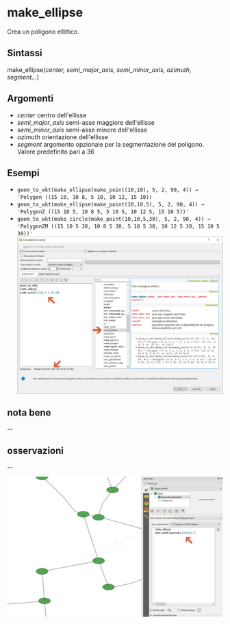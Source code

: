 # make_ellipse

Crea un poligono ellittico.

## Sintassi

make_ellipse(_center, semi_major_axis, semi_minor_axis, azimuth, segment…_)

## Argomenti

* _center_ centro dell'ellisse
* _semi_major_axis_ semi-asse maggiore dell'ellisse
* _semi_minor_axis_ semi-asse minore dell'ellisse
* _azimuth_ orientazione dell'ellisse
* _segment_ argomento opzionale per la segmentazione del poligono. Valore predefinito pari a 36

## Esempi

* `geom_to_wkt(make_ellipse(make_point(10,10), 5, 2, 90, 4)) → 'Polygon ((15 10, 10 8, 5 10, 10 12, 15 10))`
* `geom_to_wkt(make_ellipse(make_point(10,10,5), 5, 2, 90, 4)) → 'PolygonZ ((15 10 5, 10 8 5, 5 10 5, 10 12 5, 15 10 5))'`
* `geom_to_wkt(make_circle(make_point(10,10,5,30), 5, 2, 90, 4)) → 'PolygonZM ((15 10 5 30, 10 8 5 30, 5 10 5 30, 10 12 5 30, 15 10 5 30))'`
![](/img/geometria/make_ellipse/make_ellipse1.png)

## nota bene

--

## osservazioni

--

![](/img/geometria/make_ellipse/make_ellipse2.png)
